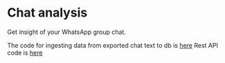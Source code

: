 # Chat analysis 
Get insight of your WhatsApp group chat.

The code for ingesting data from exported chat text to db is [here](https://github.com/hasans30/python/blob/master/pushtodb.py)
Rest API code is [here](https://github.com/hasans30/chatanalysis/tree/master/api)

